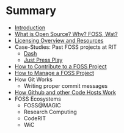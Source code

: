 # Summary

* [Introduction](README.md)
* [What is Open Source? Why? FOSS, Wat?](chapters/fosswat.md)
* [Licensing Overview and Resources](chapters/licensing.md)
* Case-Studies: Past FOSS projects at RIT
   * [Dash](chapters/case-studies/dash.md)
   * [Just Press Play](chapters/case-studies/justpressplay.md)
* [How to Contribute to a FOSS Project](chapters/contributing.md)
* [How to Manage a FOSS Project](chapters/projectmanagement.md)
* How Git Works
   * Writing proper commit messages
* [How Github and other Code Hosts Work](chapters/hostingcode.md)
* FOSS Ecosystems
   * FOSS@MAGIC
   * Research Computing
   * CodeRIT
   * WiC
